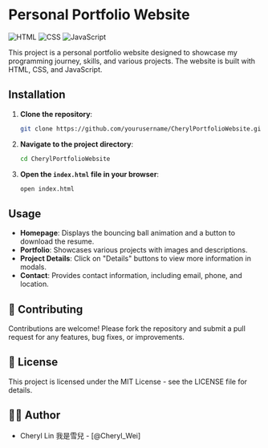 # Personal Portfolio Website

![HTML](https://img.shields.io/badge/HTML-5-orange?logo=html5&logoColor=white)
![CSS](https://img.shields.io/badge/CSS-3-blue?logo=css3&logoColor=white)
![JavaScript](https://img.shields.io/badge/JavaScript-ES6%2B-yellow?logo=javascript&logoColor=white)

This project is a personal portfolio website designed to showcase my programming journey, skills, and various projects. The website is built with HTML, CSS, and JavaScript.

## Installation

1. **Clone the repository**:
    ```bash
    git clone https://github.com/yourusername/CherylPortfolioWebsite.git
    ```
2. **Navigate to the project directory**:
    ```bash
    cd CherylPortfolioWebsite
    ```
3. **Open the `index.html` file in your browser**:
    ```bash
    open index.html
    ```

## Usage

- **Homepage**: Displays the bouncing ball animation and a button to download the resume.
- **Portfolio**: Showcases various projects with images and descriptions.
- **Project Details**: Click on "Details" buttons to view more information in modals.
- **Contact**: Provides contact information, including email, phone, and location.

## 🤝 Contributing

Contributions are welcome! Please fork the repository and submit a pull request for any features, bug fixes, or improvements.

## 📄 License

This project is licensed under the MIT License - see the LICENSE file for details.

## 🧑‍💻 Author

- Cheryl Lin 我是雪兒 - [@Cheryl_Wei]
